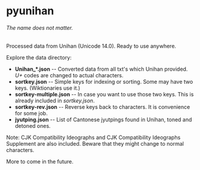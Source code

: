 # pyunihan
###### The name does not matter.

Processed data from Unihan (Unicode 14.0). Ready to use anywhere.

Explore the data directory:
* **Unihan_*.json** -- Converted data from all txt's which Unihan provided. *U+* codes are changed to actual characters.
* **sortkey.json** -- Simple keys for indexing or sorting. Some may have two keys. (Wiktionaries use it.)
* **sortkey-multiple.json** -- In case you want to use those two keys. This is already included in *sortkey.json*.
* **sortkey-rev.json** -- Reverse keys back to characters. It is convenience for some job.
* **jyutping.json** -- List of Cantonese jyutpings found in Unihan, toned and detoned ones.

Note: CJK Compatibility Ideographs and CJK Compatibility Ideographs Supplement are also included. Beware that they might change to normal characters.

More to come in the future.
